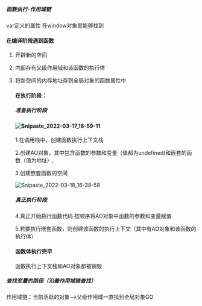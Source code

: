 ##### 函数执行-作用域链

var定义的属性 在window对象里能够找到

#### 在编译阶段遇到函数

1. 开辟新的空间

2. 内部存有父级作用域和该函数的执行体

3. 将新空间的内存地址存到全局对象的函数属性中

   #### 在执行阶段：

   ##### 准备执行阶段

   #### ![Snipaste_2022-03-17_16-59-11](E:\工作\产品经理\JavaScript高级\笔记\class_image\Snipaste_2022-03-17_16-59-11.png)

   1.在调用栈中，创建函数执行上下文栈

   2.创建AO对象，其中包含函数的参数和变量（值都为undefined)和嵌套的函数（值为地址）,

   3.创建嵌套函数的空间

   ![Snipaste_2022-03-18_16-38-58](E:\工作\产品经理\JavaScript高级\笔记\class_image\Snipaste_2022-03-18_16-38-58.png)

   #### 

   ##### 真正执行阶段

   4.真正开始执行函数代码 按顺序将AO对象中函数的参数和变量赋值

   5.若要执行嵌套函数，则创建该函数的执行上下文（其中有AO对象和该函数的执行体）

   #### 函数体执行完毕

   函数执行上下文栈和AO对象都被销毁




##### 查找变量的路径（沿着作用域链查找）

作用域链：当前活跃的对象——>父级作用域一直找到全局对象GO